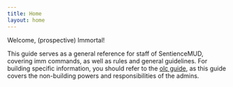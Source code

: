 ```yaml
---
title: Home
layout: home
---
```


Welcome, (prospective) Immortal!

This guide serves as a general reference for staff of SentienceMUD, covering imm commands, as well as rules and general guidelines. For building specific information, you should refer to the [olc guide](https://olc.sentiencemud.net), as this guide covers the non-building powers and responsibilities of the admins.